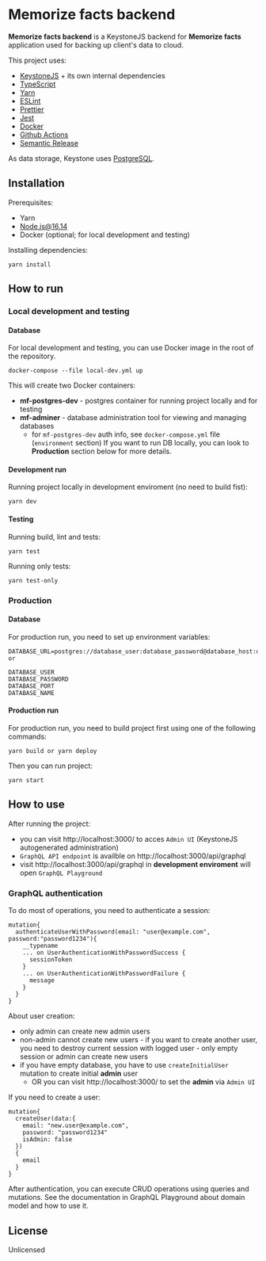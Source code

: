 # Memorize facts backend

**Memorize facts backend** is a KeystoneJS backend for **Memorize facts** application used for backing up client's data to cloud.

This project uses:
  - [KeystoneJS](https://keystonejs.com/) + its own internal dependencies
  - [TypeScript](https://www.typescriptlang.org/)
  - [Yarn](https://yarnpkg.com/)
  - [ESLint](https://eslint.org/)
  - [Prettier](https://prettier.io/)
  - [Jest](https://jestjs.io/)
  - [Docker](https://www.docker.com/)
  - [Github Actions](https://github.com/features/actions)
  - [Semantic Release](https://github.com/semantic-release/semantic-release)

As data storage, Keystone uses [PostgreSQL](https://www.postgresql.org/).

## Installation

Prerequisites:
- Yarn
- Node.js@16.14
- Docker (optional; for local development and testing)

Installing dependencies:
```
yarn install
```

## How to run
### Local development and testing

#### Database
For local development and testing, you can use Docker image in the root of the repository.
```
docker-compose --file local-dev.yml up
```
This will create two Docker containers:
- **mf-postgres-dev** - postgres container for running project locally and for testing
- **mf-adminer** - database administration tool for viewing and managing databases
  - for `mf-postgres-dev` auth info, see `docker-compose.yml` file (`environment` section)
If you want to run DB locally, you can look to **Production** section below for more details.

#### Development run
Running project locally in development enviroment (no need to build fist):
```
yarn dev
```

#### Testing
Running build, lint and tests:
```
yarn test
```
Running only tests:
```
yarn test-only
```

### Production

#### Database
For production run, you need to set up environment variables:
```
DATABASE_URL=postgres://database_user:database_password@database_host:database_port/database_name
or

DATABASE_USER
DATABASE_PASSWORD
DATABASE_PORT
DATABASE_NAME
```

#### Production run
For production run, you need to build project first using one of the following commands:
```
yarn build or yarn deploy 
```
Then you can run project:
```
yarn start
```

## How to use
After running the project:
* you can visit http://localhost:3000/ to acces `Admin UI` (KeystoneJS autogenerated administration)
* `GraphQL API endpoint` is availble on http://localhost:3000/api/graphql
* visit http://localhost:3000/api/graphql in **development enviroment** will open `GraphQL Playground`

### GraphQL authentication
To do most of operations, you need to authenticate a session:
```
mutation{
  authenticateUserWithPassword(email: "user@example.com", password:"password1234"){
    __typename
    ... on UserAuthenticationWithPasswordSuccess {
      sessionToken
    }
    ... on UserAuthenticationWithPasswordFailure {
      message
    }
  }
}
```

About user creation:
  - only admin can create new admin users
  - non-admin cannot create new users - if you want to create another user, you need to destroy current session with logged user - only empty session or admin can create new users
  - if you have empty database, you have to use `createInitialUser` mutation to create initial **admin** user
    - OR you can visit http://localhost:3000/ to set the **admin** via `Admin UI`

If you need to create a user:
```
mutation{
  createUser(data:{
    email: "new.user@example.com",
    password: "password1234"
    isAdmin: false
  })
  {
    email
  }
}
```

After authentication, you can execute CRUD operations using queries and mutations. See the documentation in GraphQL Playground about domain model and how to use it.

## License
Unlicensed